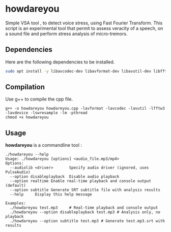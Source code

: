 # howdareyou
Simple VSA tool , to detect voice stress, using Fast Fourier Transform.
This script is an experimental tool that permit to assess veracity of a speech, on a sound file and perform stress analysis of micro-tremors.

## Dependencies
Here are the following dependencies to be installed.
```sh
sudo apt install -y libavcodec-dev libavformat-dev libavutil-dev libfftw3-dev libao-dev libavdevice-dev libsdl2-dev
```

## Compilation
Use g++ to compile the cpp file.
```
g++ -o howdareyou howdareyou.cpp -lavformat -lavcodec -lavutil -lfftw3 -lavdevice -lswresample -lm -pthread
chmod +x howdareyou
```

## Usage
**howdareyou** is a commandline tool :
```
./howdareyou --help
Usage: ./howdareyou [options] <audio_file.mp3/mp4>
Options:
  --audiolib <driver>       Specify audio driver (ignored, uses PulseAudio)
  --option disableplayback  Disable audio playback
  --option realtime Enable real-time playback and console output (default)
  --option subtitle Generate SRT subtitle file with analysis results
  --help     Display this help message

Examples:
  ./howdareyou test.mp3     # Real-time playback and console output
  ./howdareyou --option disableplayback test.mp3 # Analysis only, no playback
  ./howdareyou --option subtitle test.mp3 # Generate test.mp3.srt with results

```
